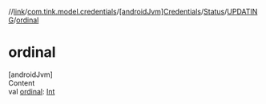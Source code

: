 //[link](../../../../index.md)/[com.tink.model.credentials](../../../index.md)/[[androidJvm]Credentials](../../index.md)/[Status](../index.md)/[UPDATING](index.md)/[ordinal](ordinal.md)



# ordinal  
[androidJvm]  
Content  
val [ordinal](ordinal.md): [Int](https://kotlinlang.org/api/latest/jvm/stdlib/kotlin/-int/index.html)  



